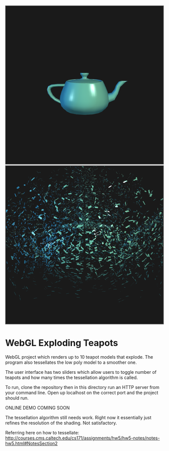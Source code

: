 ![alt tag](https://github.com/DCtheTall/Exploding_Teapots/blob/master/img/whole_teapot.png)
![alt tag](https://github.com/DCtheTall/Exploding_Teapots/blob/master/img/exploded_teapot.png)
# WebGL Exploding Teapots
WebGL project which renders up to 10 teapot models that explode.
The program also tessellates the low poly model to a smoother one.

The user interface has two sliders which allow users to toggle
number of teapots and how many times the tessellation algorithm is called.

To run, clone the repository then in this directory run an HTTP server
from your command line. Open up localhost on the correct port and the 
project should run.

ONLINE DEMO COMING SOON

The tessellation algorithm still needs work. Right now it essentially just
refines the resolution of the shading. Not satisfactory.

Referring here on how to tessellate: http://courses.cms.caltech.edu/cs171/assignments/hw5/hw5-notes/notes-hw5.html#NotesSection2
